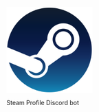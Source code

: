 

<div style="height:200px; width:200px" align="center">
  <img src="./images/steam-icon.png" />
</div>


Steam Profile Discord bot